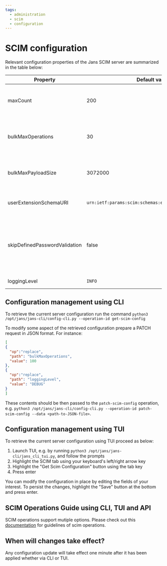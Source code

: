 ```yaml
---
tags:
  - administration
  - scim
  - configuration
---
```


# SCIM configuration

Relevant configuration properties of the Jans SCIM server are summarized in the table below:

|Property|Default value|Description|
|-|-|-|
|maxCount|200|Maximum number of results per page in search endpoints|
|bulkMaxOperations|30|Maximum number of operations admitted in a single bulk request|
|bulkMaxPayloadSize|3072000|Maximum payload size in bytes admitted in a single bulk request|
|userExtensionSchemaURI|`urn:ietf:params:scim:schemas:extension:gluu:2.0:User`|URI schema associated to the User Extension|
|skipDefinedPasswordValidation|false|Whether the validation rules defined for the password attribute in the server should be bypassed when a user is created/updated|
|loggingLevel|`INFO`|The logging [level](./logs.md)|

## Configuration management using CLI

To retrieve the current server configuration run the command `python3 /opt/jans/jans-cli/config-cli.py --operation-id get-scim-config`

To modify some aspect of the retrieved configuration prepare a PATCH request in JSON format. For instance:

```json title="PATCH"
[
{ 
  "op":"replace",
  "path": "bulkMaxOperations",
  "value": 100
},
{ 
  "op":"replace",
  "path": "loggingLevel",
  "value": "DEBUG"
}
]

```

These contents should be then passed to the `patch-scim-config` operation, e.g. `python3 /opt/jans/jans-cli/config-cli.py --operation-id patch-scim-config --data <path-to-JSON-file>`.

## Configuration management using TUI

To retrieve the current server configuration using TUI proceed as below:

1. Launch TUI, e.g. by running `python3 /opt/jans/jans-cli/jans_cli_tui.py`, and follow the prompts
2. Highlight the SCIM tab using your keyboard's left/right arrow key
3. Highlight the "Get Scim Configuration" button using the tab key
4. Press enter

You can modify the configuration in place by editing the fields of your interest. To persist the changes, highlight the "Save" button at the bottom and press enter.

## SCIM Operations Guide using CLI, TUI and API

SCIM operations support mutiple options. Please check out this [documentation](../config-guide/scim-config/user-config.md) for guidelines of scim operations.

## When will changes take effect?

Any configuration update will take effect one minute after it has been applied whether via CLI or TUI.
